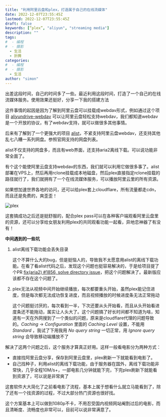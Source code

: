 ```yaml
---
title: "利用阿里云盘和plex，打造属于自己的在线流媒体"
date: 2022-12-07T23:55:45Z
lastmod: 2022-12-07T23:55:45Z
draft: false
keywords: [“plex”, "aliyun", "streaming media"]
description: ""
tags: 
#  - 编程
#  - 摄影
  - 生活
  - 折腾
categories: 
#  - 编程
#  - 摄影
  - 生活
author: "simon"
---
```


出差这段时间，自己的时间多了一些。最近利用这段时间，打造了一个自己的在线流媒体服务。使用效果还挺好，分享一下我的搭建方法

这件事情的起因是因为了解到阿里云盘可以挂载成webdav形式，例如通过这个项目 [aliyundrive-webdav](https://github.com/messense/aliyundrive-webdav) 可以让阿里云盘轻松支持webdav，我们都知道webdav是一个开放的协议，有了webdav支持，就可以做很多其他事情。

后来有了解到了一个更强大的项目 [alist](https://github.com/alist-org/alist)，不紧支持阿里云盘webdav，还支持其他乱七八糟一系列网盘。参照官网支持的网盘列表。

alist不仅支持的网盘多，而且有web界面，还支持aria2离线下载。可以说功能非常全面了。

有个这个能使阿里云盘支持webdav的东西，我们就可以利用它做很多事了。alist部署在VPS上，然后再用rclone挂载成本地磁盘，然后plex直接指定rclone挂载的路径就行了，我们就拥有了一个在线流媒体服务，可以播放阿里云里的所有资源。

如果想加速世界各地的访问，还可以给plex套上cloudflare，所有流量都走cdn，而且还是免费的，爽歪歪！

![plex](https://img.simonding.com/2022/my-plex.png)

这套搞成功之后还是挺舒服的，配合plex pass可以在各种客户端观看阿里云盘里的资源，还可以分享给女朋友利用plex的共同观看功能一起看，异地恋神器了有没有！

**中间遇到的一些坑**

1. alist离线下载功能会丢失目录

    这个不算什么大的bug，但是挺恼人的，导致我不太愿意用alist的离线下载功能。在看了看alist代码之后，发现这个问题也挺容易解决的，于是给项目提了个PR [fix(aria2) #1856, solve directory issue](https://github.com/alist-org/alist/pull/2504)，把这个问题解决了。最新版应该都不存在这个问题了。

2. plex无法从视频中间开始继续播放，每次都要重头开始，虽然plex能记住进度，但是每次都无法成功恢复进度，而且视频播放的时候进度条无法正常拖动

    这个问题挺讨厌的，每次看到一半，下次还要从头开始看，而且从头开始看进度条还不能拖动，属实让人头大了。这个问题搞了好长时间都不知道为啥，知道有一天在外网搜到了一个类似的问题，原来是cloudflare代理的问题导致的。*Caching* -> *Configuration* 里面的 *Caching Level* 设置，不能用 *Standard* ，我试了下用我用 *No query string* 一切正常，用 *Ignore query string* 会导致移动端播放不了


解决了这两个问题之后，这个服务才算真正好用。这样一般看电影分为两种方式：

 * 直接找阿里云盘分享，保存到阿里云盘里，plex刷新一下就能看到电影了。
 * 自己找种子，利用alist的离线下载功能，由于服务器在国外，离线下载功能非常快，几乎全程10M/s+，一部电影几分钟就能下完，下完plex刷新下就能看到资源了，可以说是非常爽了

 这套软件大大简化了之前看电影了流程，基本上属于想看什么就立马能看到了，除了还有一个找资源的过程，不过大部分热门资源也很好找。

 这个方案基本上可以做到1080p不卡，不用忍受国内视频网站阉割过后的电影，而且清晰度、流畅度也非常可以，目前可以说非常满意了。